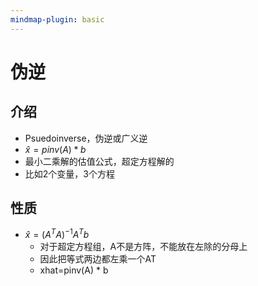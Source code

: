 ```yaml
---
mindmap-plugin: basic
---
```


# 伪逆

## 介绍
- Psuedoinverse，伪逆或广义逆
- $\hat x=pinv(A) * b$
- 最小二乘解的估值公式，超定方程解的
- 比如2个变量，3个方程

## 性质
- $\hat x=(A^TA)^{-1}A^Tb$
	- 对于超定方程组，A不是方阵，不能放在左除的分母上
	- 因此把等式两边都左乘一个AT
	- xhat=pinv(A) * b
		